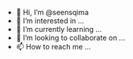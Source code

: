 - 👋 Hi, I’m @seensqima
- 👀 I’m interested in ...
- 🌱 I’m currently learning ...
- 💞️ I’m looking to collaborate on ...
- 📫 How to reach me ...

<!---
seensqima/seensqima is a ✨ special ✨ repository because its `README.md` (this file) appears on your GitHub profile.
You can click the Preview link to take a look at your changes.
--->
